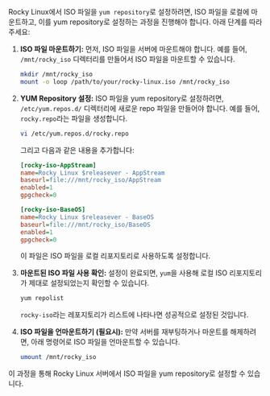 Rocky Linux에서 ISO 파일을 `yum repository`로 설정하려면, ISO 파일을 로컬에 마운트하고, 이를 yum repository로 설정하는 과정을 진행해야 합니다. 아래 단계를 따라주세요:

1. **ISO 파일 마운트하기:**
   먼저, ISO 파일을 서버에 마운트해야 합니다. 예를 들어, `/mnt/rocky_iso` 디렉터리를 만들어서 ISO 파일을 마운트할 수 있습니다.

   ```bash
   mkdir /mnt/rocky_iso
   mount -o loop /path/to/your/rocky-linux.iso /mnt/rocky_iso
   ```

2. **YUM Repository 설정:**
   ISO 파일을 yum repository로 설정하려면, `/etc/yum.repos.d/` 디렉터리에 새로운 repo 파일을 만들어야 합니다. 예를 들어, `rocky.repo`라는 파일을 생성합니다.

   ```bash
   vi /etc/yum.repos.d/rocky.repo
   ```

   그리고 다음과 같은 내용을 추가합니다:

   ```ini
   [rocky-iso-AppStream]
   name=Rocky Linux $releasever - AppStream
   baseurl=file:///mnt/rocky_iso/AppStream
   enabled=1
   gpgcheck=0

   [rocky-iso-BaseOS]
   name=Rocky Linux $releasever - BaseOS
   baseurl=file:///mnt/rocky_iso/BaseOS
   enabled=1
   gpgcheck=0
   ```

   이 파일은 ISO 파일을 로컬 리포지토리로 사용하도록 설정합니다.

3. **마운트된 ISO 파일 사용 확인:**
   설정이 완료되면, `yum`을 사용해 로컬 ISO 리포지토리가 제대로 설정되었는지 확인할 수 있습니다.

   ```bash
   yum repolist
   ```

   `rocky-iso`라는 레포지토리가 리스트에 나타나면 성공적으로 설정된 것입니다.

4. **ISO 파일을 언마운트하기 (필요시):**
   만약 서버를 재부팅하거나 마운트를 해제하려면, 아래 명령어로 ISO 파일을 언마운트할 수 있습니다.

   ```bash
   umount /mnt/rocky_iso
   ```

이 과정을 통해 Rocky Linux 서버에서 ISO 파일을 yum repository로 설정할 수 있습니다.